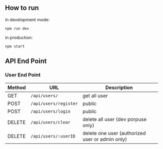 ## How to run
in development mode:
```
npm run dev
```

in production:
```
npm start
```

## API End Point

### User End Point

Method | URL | Description
------------ | -------------| ----
GET | ```/api/users/``` | get all user
POST | ```/api/users/register``` | public
POST | ```/api/users/login``` | public
DELETE | ```/api/users/clear``` | delete all user (dev porpuse only)
DELETE | ```/api/users/:userID``` | delete one user (authorized user or admin only)
